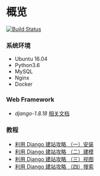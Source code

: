 # 概览
[![Build Status](https://travis-ci.org/edison7500/dugong.svg?branch=master)](https://travis-ci.org/edison7500/dugong)

### 系统环境
* Ubuntu 16.04
* Python3.6
* MySQL
* Nginx
* Docker

### Web Framework
* *django-1.8.18* [相关文档](https://docs.djangoproject.com/en/1.8/)



### 教程
* [利用 Django 建站攻略 （一）安装](https://jiaxin.im/blog/li-yong-django-jian-zhan-gong/)
* [利用 Django 建站攻略 （二）建模](https://jiaxin.im/blog/li-yong-django-jian-zhan-gon-1/)
* [利用 Django 建站攻略 （三）视图](https://jiaxin.im/blog/li-yong-django-jian-zhan-gon-2/)
* [利用 Django 建站攻略 （四）搜索](https://jiaxin.im/blog/li-yong-django-jian-zhan-gon-3/)
